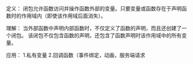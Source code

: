定义：
闭包允许函数访问并操作函数外部的变量。只要变量或函数存在于声明函数时的作用域内（即使该作用域后面消失）。

理解：
当外部函数中声明内部函数时，不仅定义了函数的声明，而且还创建了一个闭包。
该闭包不仅包含函数的声明，还包含了函数声明时该作用域中的所有变量。

应用：
1.私有变量
2.回调函数（事件绑定，动画，服务端请求